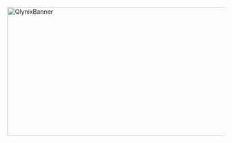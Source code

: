 <img width="1600" height="300" alt="QlynixBanner" src="https://github.com/user-attachments/assets/b1d5d8ed-3509-4aab-a8ee-8a08208ffa4a" />
